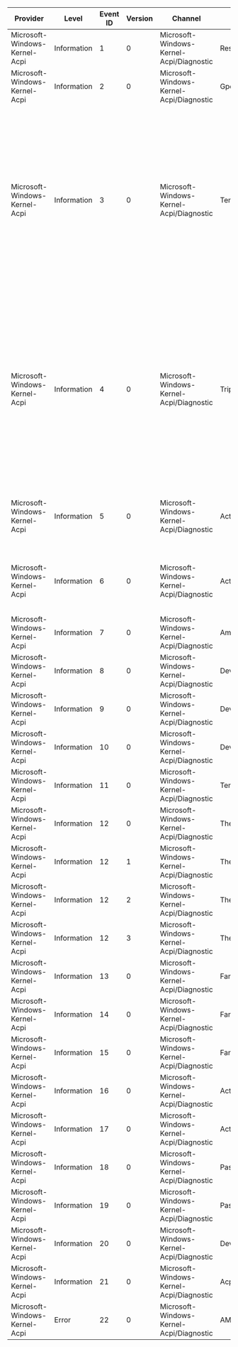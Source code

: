 Provider                       |  Level        |  Event ID  |  Version  |  Channel                                   |  Task                             |  Opcode  |  Keyword          |  Message
-------------------------------|---------------|------------|-----------|--------------------------------------------|-----------------------------------|----------|-------------------|-----------------------------------------------------------------------------------------------------------------------------------------------------------------------------------------------------------------------------------------------------------------------------------------------------------------------------------------------------------------------------------------------------------------------------------------------------------------------------------------------------------------------------------------------------------------------------------------------------------------------------------------------------------------------------------------------------------------------------------
Microsoft-Windows-Kernel-Acpi  |  Information  |  1         |  0        |  Microsoft-Windows-Kernel-Acpi/Diagnostic  |  ResourceTranslation              |          |  acpi:Diagnostic  |  A memory range descriptor has been marked as reserved.
Microsoft-Windows-Kernel-Acpi  |  Information  |  2         |  0        |  Microsoft-Windows-Kernel-Acpi/Diagnostic  |  GpeEventHandling                 |          |  acpi:Diagnostic  |  Unexpected GPE event was fired on GPE bits that should be disabled.
Microsoft-Windows-Kernel-Acpi  |  Information  |  3         |  0        |  Microsoft-Windows-Kernel-Acpi/Diagnostic  |  TemperatureNotification          |          |  acpi:Thermal     |  A temperature change notification (Notify(thermal_zone; 0x80)) for ACPI thermal zone {ThermalZoneDeviceInstance} has been received.             _TMP = {_TMP}K             _PSV = {_PSV}K             _AC0 = {_AC0}K             _AC1 = {_AC1}K             _AC2 = {_AC2}K             _AC3 = {_AC3}K             _AC4 = {_AC4}K             _AC5 = {ThermalZoneDeviceInstanceLength}0K             _AC6 = {ThermalZoneDeviceInstanceLength}1K             _AC7 = {ThermalZoneDeviceInstanceLength}2K             _AC8 = {ThermalZoneDeviceInstanceLength}3K             _AC9 = {ThermalZoneDeviceInstanceLength}4K             _HOT = {ThermalZoneDeviceInstanceLength}5K             _CRT = {ThermalZoneDeviceInstanceLength}6K
Microsoft-Windows-Kernel-Acpi  |  Information  |  4         |  0        |  Microsoft-Windows-Kernel-Acpi/Diagnostic  |  TripPointNotification            |          |  acpi:Thermal     |  A trip point change notification (Notify(thermal_zone; 0x81)) for ACPI thermal zone {ThermalZoneDeviceInstance} has been received.             _TMP = {_TMP}K             _PSV = {_PSV}K             _AC0 = {_AC0}K             _AC1 = {_AC1}K             _AC2 = {_AC2}K             _AC3 = {_AC3}K             _AC4 = {_AC4}K             _AC5 = {ThermalZoneDeviceInstanceLength}0K             _AC6 = {ThermalZoneDeviceInstanceLength}1K             _AC7 = {ThermalZoneDeviceInstanceLength}2K             _AC8 = {ThermalZoneDeviceInstanceLength}3K             _AC9 = {ThermalZoneDeviceInstanceLength}4K             _HOT = {ThermalZoneDeviceInstanceLength}5K             _CRT = {ThermalZoneDeviceInstanceLength}6K
Microsoft-Windows-Kernel-Acpi  |  Information  |  5         |  0        |  Microsoft-Windows-Kernel-Acpi/Diagnostic  |  ActiveCoolingDevicePower         |          |  acpi:Thermal     |  The active cooling device {FanDeviceInstance} has been turned {PowerState}.             Thermal zone device instance: {ThermalZoneDeviceInstance}             Active cooling package: _AC{ActiveCoolingLevel}             Namespace object: _AL{ActiveCoolingDeviceIndex}
Microsoft-Windows-Kernel-Acpi  |  Information  |  6         |  0        |  Microsoft-Windows-Kernel-Acpi/Diagnostic  |  ActiveCoolingDevicePower         |          |  acpi:Thermal     |  The active cooling device {FanDeviceInstance} has been turned {PowerState}.             Thermal zone device instance: {ThermalZoneDeviceInstance}             Active cooling package: _AC{ActiveCoolingLevel}             Namespace object: _AL{ActiveCoolingDeviceIndex}
Microsoft-Windows-Kernel-Acpi  |  Information  |  7         |  0        |  Microsoft-Windows-Kernel-Acpi/Diagnostic  |  AmlMethodTrace                   |          |  acpi:Diagnostic  |  ACPI method {AmlMethodName} evaluation has {AmlMethodState}.
Microsoft-Windows-Kernel-Acpi  |  Information  |  8         |  0        |  Microsoft-Windows-Kernel-Acpi/Diagnostic  |  DeviceActiveCooling              |          |  acpi:Thermal     |  The active cooling device {DeviceInstance} has been turned {PowerState}.
Microsoft-Windows-Kernel-Acpi  |  Information  |  9         |  0        |  Microsoft-Windows-Kernel-Acpi/Diagnostic  |  DevicePassiveCooling             |          |  acpi:Thermal     |  The passive cooling device {DeviceInstance} throttle has changed to {Throttle} percent.
Microsoft-Windows-Kernel-Acpi  |  Information  |  10        |  0        |  Microsoft-Windows-Kernel-Acpi/Diagnostic  |  DeviceCoolingRundown             |          |  acpi:Thermal     |  The device {DeviceInstance} has the following cooling state.             Active cooling: {PowerState}             Passive cooling: {Throttle} percent
Microsoft-Windows-Kernel-Acpi  |  Information  |  11        |  0        |  Microsoft-Windows-Kernel-Acpi/Diagnostic  |  TemperatureChange                |          |  acpi:Thermal     |
Microsoft-Windows-Kernel-Acpi  |  Information  |  12        |  0        |  Microsoft-Windows-Kernel-Acpi/Diagnostic  |  ThermalZoneRundown               |          |  acpi:Thermal     |
Microsoft-Windows-Kernel-Acpi  |  Information  |  12        |  1        |  Microsoft-Windows-Kernel-Acpi/Diagnostic  |  ThermalZoneRundown               |          |  acpi:Thermal     |
Microsoft-Windows-Kernel-Acpi  |  Information  |  12        |  2        |  Microsoft-Windows-Kernel-Acpi/Diagnostic  |  ThermalZoneRundown               |          |  acpi:Thermal     |
Microsoft-Windows-Kernel-Acpi  |  Information  |  12        |  3        |  Microsoft-Windows-Kernel-Acpi/Diagnostic  |  ThermalZoneRundown               |          |  acpi:Thermal     |
Microsoft-Windows-Kernel-Acpi  |  Information  |  13        |  0        |  Microsoft-Windows-Kernel-Acpi/Diagnostic  |  FanRundown                       |          |  acpi:Thermal     |
Microsoft-Windows-Kernel-Acpi  |  Information  |  14        |  0        |  Microsoft-Windows-Kernel-Acpi/Diagnostic  |  FanPowerStateChange              |          |  acpi:Thermal     |
Microsoft-Windows-Kernel-Acpi  |  Information  |  15        |  0        |  Microsoft-Windows-Kernel-Acpi/Diagnostic  |  FanStatusChange                  |          |  acpi:Thermal     |
Microsoft-Windows-Kernel-Acpi  |  Information  |  16        |  0        |  Microsoft-Windows-Kernel-Acpi/Diagnostic  |  ActiveCoolingConstraint          |          |  acpi:Thermal     |
Microsoft-Windows-Kernel-Acpi  |  Information  |  17        |  0        |  Microsoft-Windows-Kernel-Acpi/Diagnostic  |  ActiveCoolingConstraintRundown   |          |  acpi:Thermal     |
Microsoft-Windows-Kernel-Acpi  |  Information  |  18        |  0        |  Microsoft-Windows-Kernel-Acpi/Diagnostic  |  PassiveCoolingConstraint         |          |  acpi:Thermal     |
Microsoft-Windows-Kernel-Acpi  |  Information  |  19        |  0        |  Microsoft-Windows-Kernel-Acpi/Diagnostic  |  PassiveCoolingConstraintRundown  |          |  acpi:Thermal     |
Microsoft-Windows-Kernel-Acpi  |  Information  |  20        |  0        |  Microsoft-Windows-Kernel-Acpi/Diagnostic  |  DeviceReset                      |          |  acpi:Diagnostic  |  ACPI device {DeviceBiosName} is undergoing {DeviceResetType}. Status {Status}.
Microsoft-Windows-Kernel-Acpi  |  Information  |  21        |  0        |  Microsoft-Windows-Kernel-Acpi/Diagnostic  |  AcpiOverride                     |          |  acpi:Diagnostic  |  ACPI device OverRide - {AcpiOverrideType}
Microsoft-Windows-Kernel-Acpi  |  Error        |  22        |  0        |  Microsoft-Windows-Kernel-Acpi/Diagnostic  |  AMLIError                        |          |  acpi:Diagnostic  |  Error occured while interpreting AML code: scope {Scope}; object {Object}. Status {Status}.